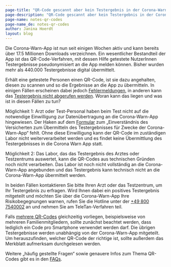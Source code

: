 ```yaml
---
page-title: "QR-Code gescannt aber kein Testergebnis in der Corona-Warn-App" 
page-description: "QR-Code gescannt aber kein Testergebnis in der Corona-Warn-App" 
page-name: notes-qr-codes
page-name_de: notes-qr-codes
author: Janina Hoerdt
layout: blog
---
```


Die Corona-Warn-App ist nun seit einigen Wochen aktiv und kann bereits über 17.5 Millionen Downloads verzeichnen. Ein wesentlicher Bestandteil der App ist das QR-Code-Verfahren, mit dessen Hilfe getestete NutzerInnen Testergebnisse pseudonymisiert an die App melden können. Bisher wurden mehr als 440.000 Testergebnisse digital übermittelt.  
<!-- overview -->


Erhält eine getestete Personen einen QR-Code, ist sie dazu angehalten, diesen zu scannen und so die Ergebnisse an die App zu übermitteln. In einigen Fällen erscheinen dabei jedoch [Fehlermeldungen](https://www.coronawarn.app/de/faq/#qr_test), in anderen kann das [Testergebnis nicht abgerufen werden](https://www.coronawarn.app/de/faq/#qr_test). Woran kann das liegen und was ist in diesen Fällen zu tun?

Möglichkeit 1: Arzt oder Test-Personal haben beim Test nicht auf die notwendige Einwilligung zur Datenübertragung an die Corona-Warn-App hingewiesen. Der Haken auf dem [Formular](https://github.com/corona-warn-app/cwa-documentation/issues/400#issuecomment-669937832) zum „Einverständnis des Versicherten zum Übermitteln des Testergebnisses für Zwecke der Corona-Warn-App“ fehlt. Ohne diese Einwilligung kann der QR-Code im zuständigen Labor nicht weiterverarbeitet werden und es findet keine Übermittlung des Testergebnisses in die Corona Warn App statt.

Möglichkeit 2: Das Labor, das das Testergebnis des Arztes oder Testzentrums auswertet, kann die QR-Codes aus technischen Gründen noch nicht verarbeiten. Das Labor ist noch nicht vollständig an die Corona-Warn-App angebunden und das Testergebnis kann technisch nicht an die Corona-Warn-App übermittelt werden.

In beiden Fällen kontaktieren Sie bitte Ihren Arzt oder das Testzentrum, um Ihr Testergebnis zu erfragen. Wird Ihnen dabei ein positives Testergebnis mitgeteilt und möchten Sie über die Corona-Warn-App Ihre Risikobegegnungen warnen, rufen Sie die Hotline unter der [+49 800 7540002](tel:+498007540002) an und nehmen Sie am TeleTan-Verfahren teil.

Falls [mehrere QR-Codes](https://www.coronawarn.app/de/faq/#QRcodes) gleichzeitig vorliegen, beispielsweise von mehreren Familienmitgliedern, sollte zunächst beachtet werden, dass lediglich ein Code pro Smartphone verwendet werden darf. Die übrigen Testergebnisse werden unabhängig von der Corona-Warn-App mitgeteilt. Um herauszufinden, welcher QR-Code der richtige ist, sollte außerdem das Merkblatt aufmerksam durchgelesen werden. 

Weitere „häufig gestellte Fragen“ sowie genauere Infos zum Thema QR-Codes gibt es in den [FAQs](https://www.coronawarn.app/de/faq/). 